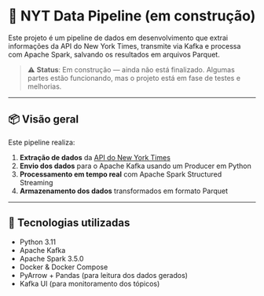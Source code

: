 # 📰 NYT Data Pipeline (em construção)

Este projeto é um pipeline de dados em desenvolvimento que extrai informações da API do New York Times, transmite via Kafka e processa com Apache Spark, salvando os resultados em arquivos Parquet.

> ⚠️ **Status**: Em construção — ainda não está finalizado. Algumas partes estão funcionando, mas o projeto está em fase de testes e melhorias.

---

## 📦 Visão geral

Este pipeline realiza:

1. **Extração de dados** da [API do New York Times](https://developer.nytimes.com/)
2. **Envio dos dados** para o Apache Kafka usando um Producer em Python
3. **Processamento em tempo real** com Apache Spark Structured Streaming
4. **Armazenamento dos dados** transformados em formato Parquet

---

## 🧰 Tecnologias utilizadas

- Python 3.11
- Apache Kafka
- Apache Spark 3.5.0
- Docker & Docker Compose
- PyArrow + Pandas (para leitura dos dados gerados)
- Kafka UI (para monitoramento dos tópicos)

